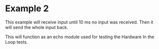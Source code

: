 # Example 2
This example will receive input until 10 ms no input was received. Then it will send the whole input back.

This will function as an echo module used for testing the Hardware In the Loop tests.